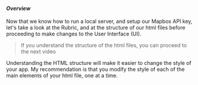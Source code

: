 #### _Overview_

Now that we know how to run a local server, and setup our Mapbox API key, let's take a look at the Rubric, and at the structure of our html files before proceeding to make changes to the User Interface (UI).

> If you understand the structure of the html files, you can proceed to the next video

Understanding the HTML structure will make it easier to change the style of your app. My recommendation is that you modify the style of each of the main elements of your html file, one at a time.